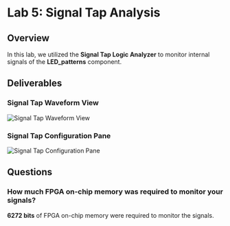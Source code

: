 # Lab 5: Signal Tap Analysis

## Overview
In this lab, we utilized the **Signal Tap Logic Analyzer** to monitor internal signals of the **LED_patterns** component.

## Deliverables

### Signal Tap Waveform View
![Signal Tap Waveform View](/assets/Signal_Tap_SC.png)

### Signal Tap Configuration Pane
![Signal Tap Configuration Pane](/assets/Signal_Tab_Config_Pane.png)

## Questions

### How much FPGA on-chip memory was required to monitor your signals?
**6272 bits** of FPGA on-chip memory were required to monitor the signals.
